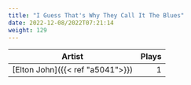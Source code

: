 ```yaml
---
title: "I Guess That's Why They Call It The Blues"
date: 2022-12-08/2022T07:21:14
weight: 129
---
```




 Artist | Plays 
----- | -----:
[Elton John]({{< ref "a5041">}}) | 1
